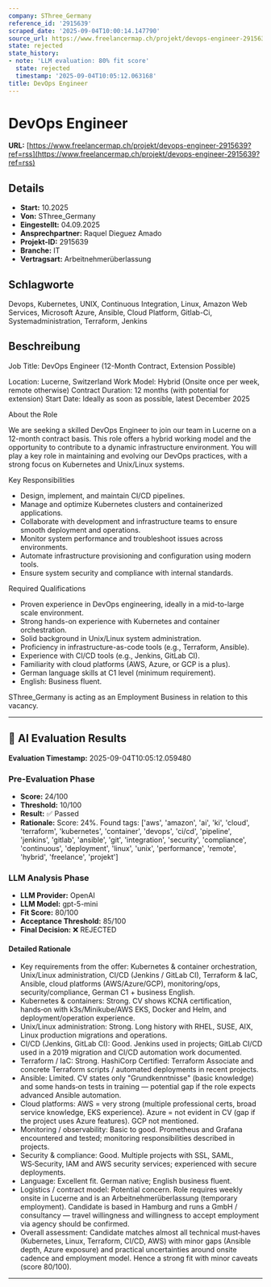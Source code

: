 ```yaml
---
company: SThree_Germany
reference_id: '2915639'
scraped_date: '2025-09-04T10:00:14.147790'
source_url: https://www.freelancermap.ch/projekt/devops-engineer-2915639?ref=rss
state: rejected
state_history:
- note: 'LLM evaluation: 80% fit score'
  state: rejected
  timestamp: '2025-09-04T10:05:12.063168'
title: DevOps Engineer
---
```



# DevOps Engineer
**URL:** [https://www.freelancermap.ch/projekt/devops-engineer-2915639?ref=rss](https://www.freelancermap.ch/projekt/devops-engineer-2915639?ref=rss)
## Details
- **Start:** 10.2025
- **Von:** SThree_Germany
- **Eingestellt:** 04.09.2025
- **Ansprechpartner:** Raquel Dieguez Amado
- **Projekt-ID:** 2915639
- **Branche:** IT
- **Vertragsart:** Arbeitnehmerüberlassung

## Schlagworte
Devops, Kubernetes, UNIX, Continuous Integration, Linux, Amazon Web Services, Microsoft Azure, Ansible, Cloud Platform, Gitlab-Ci, Systemadministration, Terraform, Jenkins

## Beschreibung
Job Title: DevOps Engineer (12-Month Contract, Extension Possible)

Location: Lucerne, Switzerland
Work Model: Hybrid (Onsite once per week, remote otherwise)
Contract Duration: 12 months (with potential for extension)
Start Date: Ideally as soon as possible, latest December 2025

About the Role

We are seeking a skilled DevOps Engineer to join our team in Lucerne on a 12-month contract basis. This role offers a hybrid working model and the opportunity to contribute to a dynamic infrastructure environment. You will play a key role in maintaining and evolving our DevOps practices, with a strong focus on Kubernetes and Unix/Linux systems.

Key Responsibilities
- Design, implement, and maintain CI/CD pipelines.
- Manage and optimize Kubernetes clusters and containerized applications.
- Collaborate with development and infrastructure teams to ensure smooth deployment and operations.
- Monitor system performance and troubleshoot issues across environments.
- Automate infrastructure provisioning and configuration using modern tools.
- Ensure system security and compliance with internal standards.

Required Qualifications
- Proven experience in DevOps engineering, ideally in a mid-to-large scale environment.
- Strong hands-on experience with Kubernetes and container orchestration.
- Solid background in Unix/Linux system administration.
- Proficiency in infrastructure-as-code tools (e.g., Terraform, Ansible).
- Experience with CI/CD tools (e.g., Jenkins, GitLab CI).
- Familiarity with cloud platforms (AWS, Azure, or GCP is a plus).
- German language skills at C1 level (minimum requirement).
- English: Business fluent.

SThree_Germany is acting as an Employment Business in relation to this vacancy.

---

## 🤖 AI Evaluation Results

**Evaluation Timestamp:** 2025-09-04T10:05:12.059480

### Pre-Evaluation Phase
- **Score:** 24/100
- **Threshold:** 10/100
- **Result:** ✅ Passed
- **Rationale:** Score: 24%. Found tags: ['aws', 'amazon', 'ai', 'ki', 'cloud', 'terraform', 'kubernetes', 'container', 'devops', 'ci/cd', 'pipeline', 'jenkins', 'gitlab', 'ansible', 'git', 'integration', 'security', 'compliance', 'continuous', 'deployment', 'linux', 'unix', 'performance', 'remote', 'hybrid', 'freelance', 'projekt']

### LLM Analysis Phase
- **LLM Provider:** OpenAI
- **LLM Model:** gpt-5-mini
- **Fit Score:** 80/100
- **Acceptance Threshold:** 85/100
- **Final Decision:** ❌ REJECTED

#### Detailed Rationale
- Key requirements from the offer: Kubernetes & container orchestration, Unix/Linux administration, CI/CD (Jenkins / GitLab CI), Terraform & IaC, Ansible, cloud platforms (AWS/Azure/GCP), monitoring/ops, security/compliance, German C1 + business English.
- Kubernetes & containers: Strong. CV shows KCNA certification, hands‑on with k3s/Minikube/AWS EKS, Docker and Helm, and deployment/operation experience.
- Unix/Linux administration: Strong. Long history with RHEL, SUSE, AIX, Linux production migrations and operations.
- CI/CD (Jenkins, GitLab CI): Good. Jenkins used in projects; GitLab CI/CD used in a 2019 migration and CI/CD automation work documented.
- Terraform / IaC: Strong. HashiCorp Certified: Terraform Associate and concrete Terraform scripts / automated deployments in recent projects.
- Ansible: Limited. CV states only "Grundkenntnisse" (basic knowledge) and some hands‑on tests in training — potential gap if the role expects advanced Ansible automation.
- Cloud platforms: AWS = very strong (multiple professional certs, broad service knowledge, EKS experience). Azure = not evident in CV (gap if the project uses Azure features). GCP not mentioned.
- Monitoring / observability: Basic to good. Prometheus and Grafana encountered and tested; monitoring responsibilities described in projects.
- Security & compliance: Good. Multiple projects with SSL, SAML, WS‑Security, IAM and AWS security services; experienced with secure deployments.
- Language: Excellent fit. German native; English business fluent.
- Logistics / contract model: Potential concern. Role requires weekly onsite in Lucerne and is an Arbeitnehmerüberlassung (temporary employment). Candidate is based in Hamburg and runs a GmbH / consultancy — travel willingness and willingness to accept employment via agency should be confirmed.
- Overall assessment: Candidate matches almost all technical must‑haves (Kubernetes, Linux, Terraform, CI/CD, AWS) with minor gaps (Ansible depth, Azure exposure) and practical uncertainties around onsite cadence and employment model. Hence a strong fit with minor caveats (score 80/100).

---
